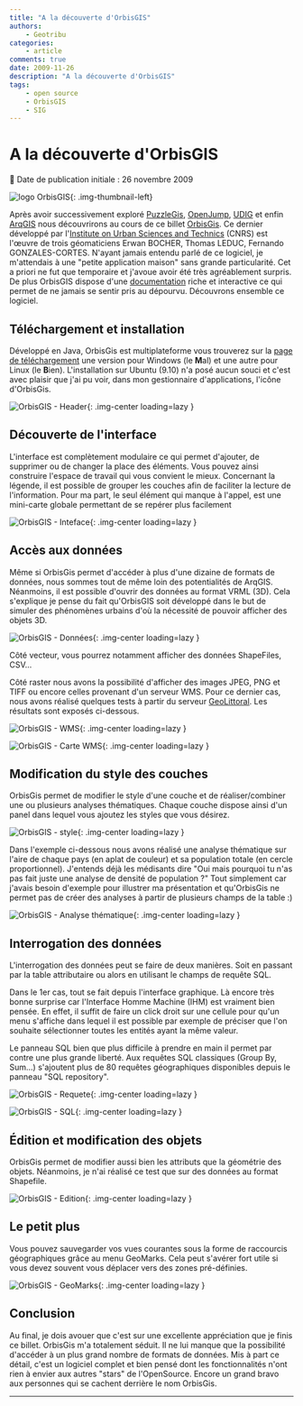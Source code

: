 ```yaml
---
title: "A la découverte d'OrbisGIS"
authors:
    - Geotribu
categories:
    - article
comments: true
date: 2009-11-26
description: "A la découverte d'OrbisGIS"
tags:
    - open source
    - OrbisGIS
    - SIG
---
```


# A la découverte d'OrbisGIS

:calendar: Date de publication initiale : 26 novembre 2009

![logo OrbisGIS](https://cdn.geotribu.fr/img/logos-icones/logiciels_librairies/orbigis.jpg "logo OrbisGIS"){: .img-thumbnail-left}

Après avoir successivement exploré [PuzzleGis](http://geotribu.net/node/117), [OpenJump](http://geotribu.net/node/120), [UDIG](http://geotribu.net/node/126) et enfin [ArqGIS](http://geotribu.net/node/152) nous découvrirons au cours de ce billet [OrbisGis](http://brehat.ec-nantes.fr/orbisgis/doku.php). Ce dernier développé par l'[Institute on Urban Sciences and Technics](http://www.irstv.cnrs.fr/) (CNRS) est l'œuvre de trois géomaticiens Erwan BOCHER, Thomas LEDUC, Fernando GONZALES-CORTES. N'ayant jamais entendu parlé de ce logiciel, je m'attendais à une "petite application maison" sans grande particularité. Cet a priori ne fut que temporaire et j'avoue avoir été très agréablement surpris. De plus OrbisGIS dispose d'une [documentation](http://brehat.ec-nantes.fr/orbisgis/doku.php?id=support:doc) riche et interactive ce qui permet de ne jamais se sentir pris au dépourvu. Découvrons ensemble ce logiciel.

## Téléchargement et installation

Développé en Java, OrbisGis est multiplateforme vous trouverez sur la [page de téléchargement](http://brehat.ec-nantes.fr/orbisgis/doku.php?id=download:index) une version pour Windows (le **M**al) et une autre pour Linux (le **B**ien). L'installation sur Ubuntu (9.10) n'a posé aucun souci et c'est avec plaisir que j'ai pu voir, dans mon gestionnaire d'applications, l'icône d'OrbisGis.

![OrbisGIS - Header](https://cdn.geotribu.fr/img/articles-blog-rdp/articles/2009/header_medium_blue.png "OrbisGIS - Header"){: .img-center loading=lazy }

## Découverte de l'interface

L'interface est complètement modulaire ce qui permet d'ajouter, de supprimer ou de changer la place des éléments. Vous pouvez ainsi construire l'espace de travail qui vous convient le mieux. Concernant la légende, il est possible de grouper les couches afin de faciliter la lecture de l'information. Pour ma part, le seul élément qui manque à l'appel, est une mini-carte globale permettant de se repérer plus facilement

![OrbisGIS - Inteface](https://cdn.geotribu.fr/img/articles-blog-rdp/articles/2009/general.png "OrbisGIS - Inteface"){: .img-center loading=lazy }

## Accès aux données

Même si OrbisGis permet d'accéder à plus d'une dizaine de formats de données, nous sommes tout de même loin des potentialités de ArqGIS. Néanmoins, il est possible d'ouvrir des données au format VRML (3D). Cela s'explique je pense du fait qu'OrbisGIS soit développé dans le but de simuler des phénomènes urbains d'où la nécessité de pouvoir afficher des objets 3D.

![OrbisGIS - Données](https://cdn.geotribu.fr/img/articles-blog-rdp/articles/2009/data.png "OrbisGIS - Données"){: .img-center loading=lazy }

Côté vecteur, vous pourrez notamment afficher des données ShapeFiles, CSV...

Côté raster nous avons la possibilité d'afficher des images JPEG, PNG et TIFF ou encore celles provenant d'un serveur WMS. Pour ce dernier cas, nous avons réalisé quelques tests à partir du serveur [GeoLittoral](http://www.geolittoral.equipement.gouv.fr/). Les résultats sont exposés ci-dessous.

![OrbisGIS - WMS](https://cdn.geotribu.fr/img/articles-blog-rdp/articles/2009/WMS.png "OrbisGIS - WMS"){: .img-center loading=lazy }

![OrbisGIS - Carte WMS](https://cdn.geotribu.fr/img/articles-blog-rdp/articles/2009/WMS_ocean.png "OrbisGIS - Carte WMS"){: .img-center loading=lazy }

## Modification du style des couches

OrbisGis permet de modifier le style d'une couche et de réaliser/combiner une ou plusieurs analyses thématiques. Chaque couche dispose ainsi d'un panel dans lequel vous ajoutez les styles que vous désirez.

![OrbisGIS - style](https://cdn.geotribu.fr/img/articles-blog-rdp/articles/2009/CLASSIF.png "OrbisGIS - style"){: .img-center loading=lazy }

Dans l'exemple ci-dessous nous avons réalisé une analyse thématique sur l'aire de chaque pays (en aplat de couleur) et sa population totale (en cercle proportionnel). J'entends déjà les médisants dire "Oui mais pourquoi tu n'as pas fait juste une analyse de densité de population ?" Tout simplement car j'avais besoin d'exemple pour illustrer ma présentation et qu'OrbisGis ne permet pas de créer des analyses à partir de plusieurs champs de la table :)

![OrbisGIS - Analyse thématique](https://cdn.geotribu.fr/img/articles-blog-rdp/articles/2009/analyse_thematique.png "OrbisGIS - Analyse thématique"){: .img-center loading=lazy }

## Interrogation des données

L'interrogation des données peut se faire de deux manières. Soit en passant par la table attributaire ou alors en utilisant le champs de requête SQL.

Dans le 1er cas, tout se fait depuis l'interface graphique. Là encore très bonne surprise car l'Interface Homme Machine (IHM) est vraiment bien pensée. En effet, il suffit de faire un click droit sur une cellule pour qu'un menu s'affiche dans lequel il est possible par exemple de préciser que l'on souhaite sélectionner toutes les entités ayant la même valeur.

Le panneau SQL bien que plus difficile à prendre en main il permet par contre une plus grande liberté. Aux requêtes SQL classiques (Group By, Sum...) s'ajoutent plus de 80 requêtes géographiques disponibles depuis le panneau "SQL repository".

![OrbisGIS - Requete](https://cdn.geotribu.fr/img/articles-blog-rdp/articles/2009/requete_Geo.png "OrbisGIS - Requete"){: .img-center loading=lazy }

![OrbisGIS - SQL](https://cdn.geotribu.fr/img/articles-blog-rdp/articles/2009/SQl.png "OrbisGIS - SQL"){: .img-center loading=lazy }

## Édition et modification des objets

OrbisGis permet de modifier aussi bien les attributs que la géométrie des objets. Néanmoins, je n'ai réalisé ce test que sur des données au format Shapefile.

![OrbisGIS - Edition](https://cdn.geotribu.fr/img/articles-blog-rdp/articles/2009/Edition.png "OrbisGIS - Edition"){: .img-center loading=lazy }

## Le petit plus

Vous pouvez sauvegarder vos vues courantes sous la forme de raccourcis géographiques grâce au menu GeoMarks. Cela peut s'avérer fort utile si vous devez souvent vous déplacer vers des zones pré-définies.

![OrbisGIS - GeoMarks](https://cdn.geotribu.fr/img/articles-blog-rdp/articles/2009/GeoMarks.png "OrbisGIS - GeoMarks"){: .img-center loading=lazy }

## Conclusion

Au final, je dois avouer que c'est sur une excellente appréciation que je finis ce billet. OrbisGis m'a totalement séduit. Il ne lui manque que la possibilité d'accéder à un plus grand nombre de formats de données. Mis à part ce détail, c'est un logiciel complet et bien pensé dont les fonctionnalités n'ont rien à envier aux autres "stars" de l'OpenSource. Encore un grand bravo aux personnes qui se cachent derrière le nom OrbisGis.

----

<!-- geotribu:authors-block -->
